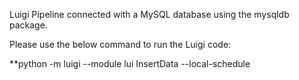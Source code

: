 Luigi Pipeline connected with a MySQL database using the mysqldb package.

Please use the below command to run the Luigi code:

**python -m luigi --module lui InsertData --local-schedule
